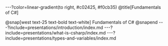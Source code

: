 ---?color=linear-gradient(to right, #c02425, #f0cb35)
@title[Fundamentals of C#]

@snap[west text-25 text-bold text-white]
Fundamentals of C#
@snapend
---?include=presentations/introduction/index.md
---?include=presentations/what-is-csharp/index.md
---?include=presentations/types-and-variables/index.md
